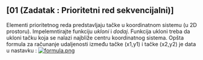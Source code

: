 ## [**01 (Zadatak : Prioritetni red sekvencijalni)**]
Elementi prioritetnog reda predstavljaju tačke u koordinatnom sistemu (u 2D prostoru).
Impelemntirajte funkciju *ukloni* i *dodaj*. Funkcija ukloni treba da ukloni tačku koja se nalazi najbliže centru koordinatnog sistema. 
Opšta formula za računanje udaljenosti između tačke (x1,y1) i tačke (x2,y2) je data u nastavku : 
[![formula.png](https://i.postimg.cc/v8qDmgv6/formula.png)](https://postimg.cc/vDnGqmkQ)
